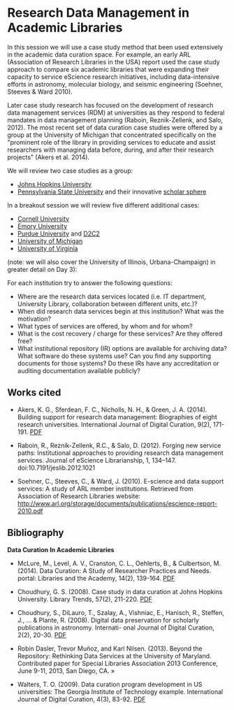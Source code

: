 # Research Data Management in Academic Libraries

In this session we will use a case study method that been used extensively in the academic data curation space. For example, an early ARL (Association of Research Libraries in the USA) report used the case study approach to compare six academic libraries that were expanding their capacity to service eScience research initiatives, including data-intensive efforts in astronomy, molecular biology, and seismic engineering (Soehner, Steeves & Ward 2010). 

Later case study research has focused on the development of research data management services (RDM) at universities as they respond to federal mandates in data management planning (Raboin, Reznik-Zellenk, and Salo, 2012). The most recent set of data curation case studies were offered by a group at the University of Michigan that concentrated specifically on the "prominent role of the library in providing services to educate and assist researchers with managing data before, during, and after their research projects" (Akers et al. 2014). 

We will review two case studies as a group:

-  [Johns Hopkins University](http://dmp.data.jhu.edu/)
-  [Pennsylvania State University](http://www.libraries.psu.edu/psul/groups/rdmst.html) and their innovative [scholar sphere](https://scholarsphere.psu.edu/)

In a breakout session we will review five different additional cases: 

-  [Cornell University](http://data.research.cornell.edu/)
-  [Emory University](http://edc.library.emory.edu/content/online-analysis)
-  [Purdue University](https://www.lib.purdue.edu/researchdata) and [D2C2](http://d2c2.lib.purdue.edu/)
-  [University of Michigan](http://www.lib.umich.edu/research-data-services)
-  [University of Virginia](http://data.library.virginia.edu/)

(note: we will also cover the University of Illinois, Urbana-Champaign) in greater detail on Day 3): 

For each institution try to answer the following questions: 

- Where are the research data services located (i.e. IT department, University Library, collaboration between different units, etc.)?
- When did research data services begin at this institution? What was the motivation?
- What types of services are offered, by whom and for whom?
- What is the cost recovery / charge for these services? Are they offered free? 
- What institutional repository (IR) options are available for archiving data? What software do these systems use? Can you find any supporting documents for those systems? Do these IRs have any accreditation or auditing documentation available publicly?  


## Works cited

- Akers, K. G., Sferdean, F. C., Nicholls, N. H., & Green, J. A. (2014). Building support for research data management: Biographies of eight research universities. International Journal of Digital Curation, 9(2), 171-191. [PDF](http://www.ijdc.net/index.php/ijdc/article/viewFile/9.2.171/376) 

- Raboin, R., Reznik-Zellenk, R.C., & Salo, D. (2012). Forging new service paths: Institutional approaches to providing research data management services. Journal of eScience Librarianship, 1, 134–147. doi:10.7191/jeslib.2012.1021

- Soehner, C., Steeves, C., & Ward, J. (2010). E-science and data support services: A study of ARL member institutions. Retrieved from Association of Research Libraries website: http://www.arl.org/storage/documents/publications/escience-report-2010.pdf

## Bibliography

**Data Curation In Academic Libraries**

- McLure, M., Level, A. V., Cranston, C. L., Oehlerts, B., & Culbertson, M. (2014). Data Curation: A Study of Researcher Practices and Needs. portal: Libraries and the Academy, 14(2), 139-164. [PDF](http://www.press.jhu.edu/journals/-portal_libraries_and_the_academy/portal_pre_print/current/articles/14.2mclure.pdf)

- Choudhury, G. S. (2008). Case study in data curation at Johns Hopkins University. Library Trends, 57(2), 211-220. [PDF](http://muse.jhu.edu/journals/library_trends/v057/57.2.choudhury.html)

- Choudhury, S., DiLauro, T., Szalay, A., Vishniac, E., Hanisch, R., Steffen, J., ... & Plante, R. (2008). Digital data preservation for scholarly publications in astronomy. Internati- onal Journal of Digital Curation, 2(2), 20-30. [PDF](http://www.ijdc.net/index.php/ijdc/article/download/41/26)

- Robin Dasler, Trevor Muñoz, and Karl Nilsen. (2013). Beyond the Repository: Rethinking Data Services at the University of Maryland. Contributed paper for Special Libraries Association 2013 Conference, June 9-11, 2013, San Diego, CA. »

- Walters, T. O. (2009). Data curation program development in US universities: The Georgia Institute of Technology example. International Journal of Digital Curation, 4(3), 83-92. [PDF](http://www.ijdc.net/index.php/ijdc/article/view/136)
